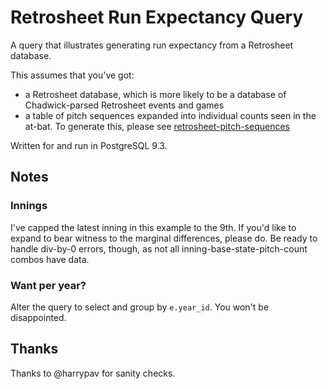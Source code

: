 # Retrosheet Run Expectancy Query

A query that illustrates generating run expectancy from a Retrosheet database.

This assumes that you've got:

- a Retrosheet database, which is more likely to be a database
  of Chadwick-parsed Retrosheet events and games
- a table of pitch sequences expanded into individual counts seen in the at-bat.
  To generate this, please see
  [retrosheet-pitch-sequences](https://github.com/mattdennewitz/retrosheet-pitch-sequences)

Written for and run in PostgreSQL 9.3.

## Notes

### Innings

I've capped the latest inning in this example to the 9th. If you'd like
to expand to bear witness to the marginal differences, please do.
Be ready to handle div-by-0 errors, though, as not all
inning-base-state-pitch-count combos have data.

### Want per year?

Alter the query to select and group by `e.year_id`.
You won't be disappointed.

## Thanks

Thanks to @harrypav for sanity checks.
